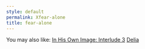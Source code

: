 ```yaml
---
style: default
permalink: Xfear-alone
title: fear-alone
---
```

You may also like:
[In His Own Image: Interlude 3](http://scp-wiki.net/in-his-own-image-interlude-3)
[Delia](http://scp-wiki.net/delia)